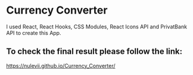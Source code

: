 # Currency Converter

I used React, React Hooks, CSS Modules, React Icons API and PrivatBank API to create this App.

## To check the final result please follow the link:
https://nulevii.github.io/Currency_Converter/

